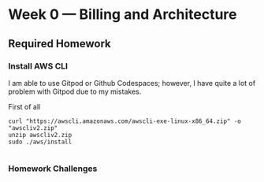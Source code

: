 # Week 0 — Billing and Architecture

## Required Homework

### Install AWS CLI

I am able to use Gitpod or Github Codespaces; however, I have quite a lot of problem with Gitpod due to my mistakes.

   First of all 
   
   ```
   curl "https://awscli.amazonaws.com/awscli-exe-linux-x86_64.zip" -o "awscliv2.zip"
   unzip awscliv2.zip
   sudo ./aws/install
    
   ```
   
   ### Homework Challenges 
